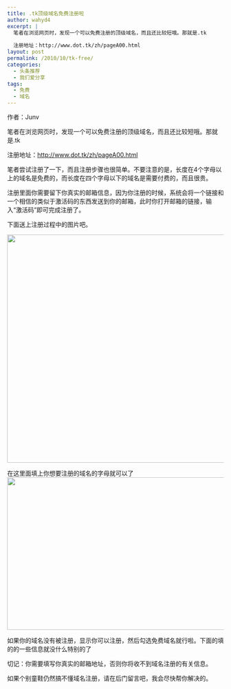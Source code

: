 ```yaml
---
title: .tk顶级域名免费注册啦
author: wahyd4
excerpt: |
  笔者在浏览网页时，发现一个可以免费注册的顶级域名，而且还比较短哦。那就是.tk
  
  注册地址：http://www.dot.tk/zh/pageA00.html
layout: post
permalink: /2010/10/tk-free/
categories:
  - 头条推荐
  - 我们爱分享
tags:
  - 免费
  - 域名
---
```

作者：Junv

笔者在浏览网页时，发现一个可以免费注册的顶级域名，而且还比较短哦。那就是.tk

注册地址：<http://www.dot.tk/zh/pageA00.html>

笔者尝试注册了一下，而且注册步骤也很简单。不要注意的是，长度在4个字母以上的域名是免费的，而长度在四个字母以下的域名是需要付费的，而且很贵。

注册里面你需要留下你真实的邮箱信息，因为你注册的时候，系统会将一个链接和一个相信的类似于激活码的东西发送到你的邮箱，此时你打开邮箱的链接，输入“激活码”即可完成注册了。

下面送上注册过程中的图片吧。

[<img class="aligncenter size-full wp-image-559" title="regdom" src="http://www.junv.info/wp-content/uploads/2010/10/regdom.jpg" alt="" width="636" height="531" />][1]

[][1]在这里面填上你想要注册的域名的字母就可以了  
[<img class="aligncenter size-full wp-image-561" title="reg1" src="http://www.junv.info/wp-content/uploads/2010/10/reg1.jpg" alt="" width="645" height="355" />][2]

如果你的域名没有被注册，显示你可以注册，然后勾选免费域名就行啦。下面的填的的一些信息就没什么特别的了

切记：你需要填写你真实的邮箱地址，否则你将收不到域名注册的有关信息。

如果个别童鞋仍然搞不懂域名注册，请在后门留言吧，我会尽快帮你解决的。

 [1]: http://www.junv.info/wp-content/uploads/2010/10/regdom.jpg
 [2]: http://www.junv.info/wp-content/uploads/2010/10/reg1.jpg